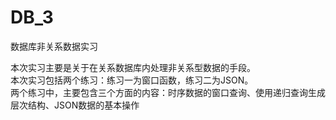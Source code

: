 # DB_3
数据库非关系数据实习

本次实习主要是关于在关系数据库内处理非关系型数据的手段。   
本次实习包括两个练习：练习一为窗口函数，练习二为JSON。   
两个练习中，主要包含三个方面的内容：时序数据的窗口查询、使用递归查询生成层次结构、JSON数据的基本操作
